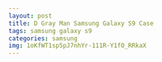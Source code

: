 ```yaml
---
layout: post
title: D Gray Man Samsung Galaxy S9 Case
tags: samsung galaxy s9
categories: samsung
img: 1oKfWT1sp5pJ7nhYr-111R-Y1fO_RRkaX
---
```

